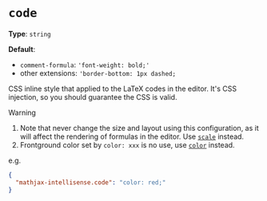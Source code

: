 # `code`

**Type**: `string`

**Default**:
  - `comment-formula`: `'font-weight: bold;'`
  - other extensions: `'border-bottom: 1px dashed;`

CSS inline style that applied to the LaTeX codes in the editor. It's CSS injection, so you should guarantee the CSS is valid.

> [!WARNING]
> 1. Note that never change the size and layout using this configuration, as it will affect the rendering of formulas in the editor. Use [`scale`](/configs/scale.md) instead.
> 2. Frontground color set by `color: xxx` is no use, use [`color`](/configs/color.md) instead.

e.g.

``` json
{
  "mathjax-intellisense.code": "color: red;"
}
```
